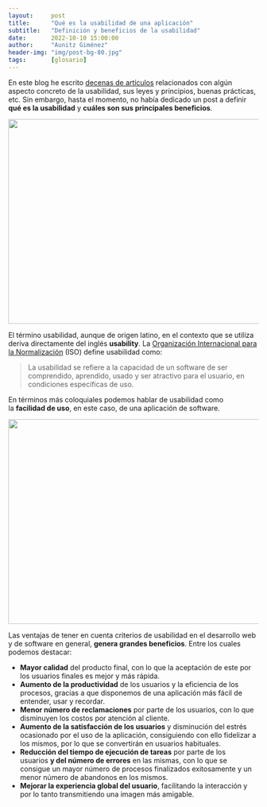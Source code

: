 ```yaml
---
layout:     post
title:      "Qué es la usabilidad de una aplicación"
subtitle:   "Definición y beneficios de la usabilidad"
date:       2022-10-10 15:00:00
author:     "Aunitz Giménez"
header-img: "img/post-bg-80.jpg"
tags:       [glosario]
---
```


<p>En este blog he escrito <a href="{{ site.baseurl }}/tags/">decenas de artículos</a> relacionados con algún aspecto concreto de la usabilidad, sus leyes y principios, buenas prácticas, etc. Sin embargo, hasta el momento, no había dedicado un post a definir <strong>qué es la usabilidad</strong> y <strong>cuáles son sus principales beneficios</strong>.</p>

<p><img src="{{ site.baseurl }}/img/que-es-la-usabilidad-de-una-aplicacion-01.jpg" loading="lazy" alt="" width="722" height="412"></p>

<p>El término usabilidad, aunque de origen latino, en el contexto que se utiliza deriva directamente del inglés <strong>usability</strong>. La <a href="https://www.iso.org/" target="_blank" rel="noopener noreferrer">Organización Internacional para la Normalización</a> (ISO) define usabilidad como:</p>

<blockquote>La usabilidad se refiere a la capacidad de un software de ser comprendido, aprendido, usado y ser atractivo para el usuario, en condiciones específicas de uso.</blockquote>

<p>En términos más coloquiales podemos hablar de usabilidad como la <strong>facilidad de uso</strong>, en este caso, de una aplicación de software.</p>

<p><img src="{{ site.baseurl }}/img/que-es-la-usabilidad-de-una-aplicacion-02.jpg" loading="lazy" alt="" width="722" height="412"></p>

<p>Las ventajas de tener en cuenta criterios de usabilidad en el desarrollo web y de software en general, <strong>genera grandes beneficios</strong>. Entre los cuales podemos destacar:</p>

<ul>
	<li><strong>Mayor calidad</strong> del producto final, con lo que la aceptación de este por los usuarios finales es mejor y más rápida.</li>
	<li><strong>Aumento de la productividad</strong> de los usuarios y la eficiencia de los procesos, gracias a que disponemos de una aplicación más fácil de entender, usar y recordar.</li>
	<li><strong>Menor número de reclamaciones</strong> por parte de los usuarios, con lo que disminuyen los costos por atención al cliente.</li>
	<li><strong>Aumento de la satisfacción de los usuarios</strong> y disminución del estrés ocasionado por el uso de la aplicación, consiguiendo con ello fidelizar a los mismos, por lo que se convertirán en usuarios habituales.</li>
	<li><strong>Reducción del tiempo de ejecución de tareas</strong> por parte de los usuarios <strong>y del número de errores</strong> en las mismas, con lo que se consigue un mayor número de procesos finalizados exitosamente y un menor número de abandonos en los mismos.</li>
	<li><strong>Mejorar la experiencia global del usuario</strong>, facilitando la interacción y por lo tanto transmitiendo una imagen más amigable.</li>
</ul>